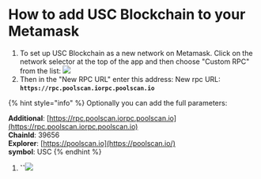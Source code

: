 # How to add USC Blockchain to your Metamask

1. To set up USC Blockchain as a new network on Metamask. Click on the network selector at the top of the app and then choose "Custom RPC" from the list:   ![](.gitbook/assets/etz1%20%281%29.png)  
2. Then in the "New RPC URL" enter this address: New rpc URL: **`https://rpc.poolscan.iorpc.poolscan.io`**

{% hint style="info" %}
Optionally you can add the full parameters:

**Additional**: [https://rpc.poolscan.iorpc.poolscan.io](https://rpc.poolscan.iorpc.poolscan.io)  
**ChainId**: 39656  
**Explorer**: [https://poolscan.io](https://poolscan.io/)  
**symbol**: USC
{% endhint %}

1. **\`\`**![](.gitbook/assets/ez2.png)

